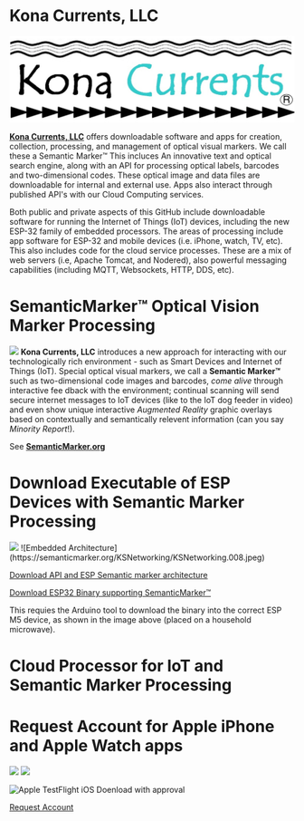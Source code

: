 # Kona Currents, LLC
![KonaCurrents](KonaCurrentsLabel.jpg)


**[Kona Currents, LLC](https://konacurrents.com)**
offers downloadable software and apps for creation, collection, processing, and management of optical visual markers. We call these a Semantic Marker&trade; This incluces An innovative text and optical search engine, along with an API for processing optical labels, barcodes and two-dimensional codes. These optical image and data files are downloadable for internal and external use. Apps also interact through published API's with our Cloud Computing services. 

Both public and private aspects of this GitHub include downloadable software for running the Internet of Things (IoT) devices, including the new ESP-32 family of embedded processors. 
The areas of processing include app software for ESP-32 and mobile devices (i.e. iPhone, watch, TV, etc). This also includes code for the cloud service processes. These are a mix of 
web servers (i.e, Apache Tomcat, and Nodered), also powerful messaging capabilities (including MQTT, Websockets, HTTP, DDS, etc).


# SemanticMarker&trade; Optical Vision Marker Processing
<img src="https://SemanticMarker.org/vision/SemanticMarkerQR.png" width="300">
<b>Kona Currents, LLC</b> introduces a new approach for interacting with our technologically rich environment
 - such as Smart Devices and Internet of Things (IoT). Special optical visual markers, we call a <b>Semantic
Marker&trade;</b> such as two-dimensional code images and barcodes, <i>come alive</i> through interactive fee
dback with the environment; continual scanning will send secure internet messages to IoT devices (like to the
 IoT dog feeder in video) and even show unique interactive <i>Augmented Reality</i> graphic overlays based on
 contextually and semantically relevent information (can you say <i>Minority Report</i>!).


See  **[SemanticMarker.org](https://SemanticMarker.org)**

# Download Executable of ESP Devices with Semantic Marker Processing
<img src="https://SemanticMarker.org/vision/M5onMicrowave.jpg" width="300">
![Embedded Architecture](https://semanticmarker.org/KSNetworking/KSNetworking.008.jpeg)

[Download API and ESP Semantic marker architecture](https://KnowledgeShark.me/docs/ESP_IOT/html/index.html)

[Download ESP32 Binary supporting SemanticMarker&trade;](https://KnowledgeShark.me/docs/ESP_IOT/ESP_IOT.ino.m5stick_c_plus.bin)

This requies the Arduino tool to download the binary into the correct ESP M5 device, as shown in the image above (placed on a household microwave).

# Cloud Processor for IoT and Semantic Marker Processing

# Request Account for Apple iPhone and Apple Watch apps
<img src="https://SemanticMarker.org/vision/SemanticMarkeriPhoneApp.png" width="300">
<img src="https://SemanticMarker.org/vision/WatchSM.jpg" width="300">


![Apple TestFlight iOS Doenload with approval](https://semanticmarker.org/vision/TestFlight.png)


[Request Account](https://SemanticMarker.org)
